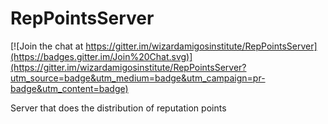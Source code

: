 # RepPointsServer

[![Join the chat at https://gitter.im/wizardamigosinstitute/RepPointsServer](https://badges.gitter.im/Join%20Chat.svg)](https://gitter.im/wizardamigosinstitute/RepPointsServer?utm_source=badge&utm_medium=badge&utm_campaign=pr-badge&utm_content=badge)


Server that does the distribution of reputation points
